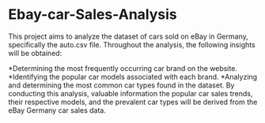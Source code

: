 # Ebay-car-Sales-Analysis

This project aims to analyze the dataset of cars sold on eBay in Germany, specifically the auto.csv file. Throughout the analysis, the following insights will be obtained:

*Determining the most frequently occurring car brand on the website.
*Identifying the popular car models associated with each brand.
*Analyzing and determining the most common car types found in the dataset.
By conducting this analysis, valuable information the popular car sales trends, their respective models, and the prevalent car types will be derived from the eBay Germany car sales data.
